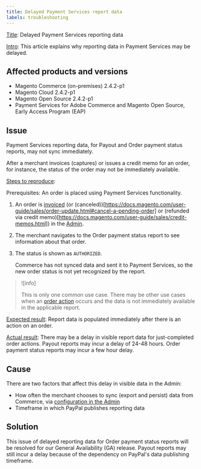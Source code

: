 ```yaml
---
title: Delayed Payment Services report data
labels: troubleshooting
---
```


<u>Title</u>: Delayed Payment Services reporting data<br/>

<u>Intro</u>: This article explains why reporting data in Payment Services may be delayed.

## Affected products and versions

* Magento Commerce (on-premises) 2.4.2-p1
* Magento Cloud 2.4.2-p1
* Magento Open Source 2.4.2-p1
* Payment Services for Adobe Commerce and Magento Open Source, Early Access Program (EAP)

## Issue

Payment Services reporting data, for Payout and Order payment status reports, may not sync immediately.

After a merchant invoices (captures) or issues a credit memo for an order, for instance, the status of the order may not be immediately available.

<u>Steps to reproduce</u>:

Prerequisites: An order is placed using Payment Services functionality.

1. An order is [invoiced](https://docs.magento.com/user-guide/sales/invoice-create.html) (or (canceled))[https://docs.magento.com/user-guide/sales/order-update.html#cancel-a-pending-order] or (refunded via credit memo)[https://docs.magento.com/user-guide/sales/credit-memos.html]) in the [Admin](https://docs.magento.com/user-guide/stores/admin.html).
1. The merchant navigates to the Order payment status report to see information about that order.
1. The status is shown as `AUTHORIZED`.

    Commerce has not synced data and sent it to Payment Services, so the new order status is not yet recognized by the report.

>![info]
>
>This is only one common use case. There may be other use cases when an [order action](https://docs.magento.com/user-guide/sales/order-actions.html) occurs and the data is not immediately available in the applicable report.

<u>Expected result</u>:
Report data is populated immediately after there is an action on an order.

<u>Actual result</u>:
There may be a delay in visible report data for just-completed order actions. Payout reports may incur a delay of 24-48 hours. Order payment status reports may incur a few hour delay.

## Cause

There are two factors that affect this delay in visible data in the Admin:

* How often the merchant chooses to sync (export and persist) data from Commerce, via [configuration in the Admin](https://devdocs-beta.magento.com/payment-services/configure-payments.html)
* Timeframe in which PayPal publishes reporting data

## Solution

This issue of delayed reporting data for Order payment status reports will be resolved for our General Availability (GA) release. Payout reports may still incur a delay because of the dependency on PayPal's data publishing timeframe.
